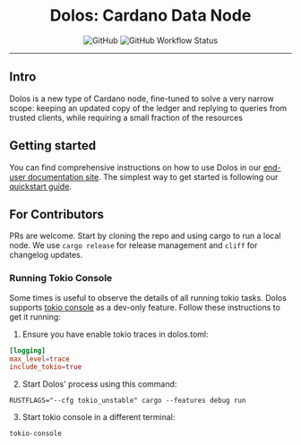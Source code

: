 <div align="center">
    <h1>Dolos: Cardano Data Node</h1>
    <img alt="GitHub" src="https://img.shields.io/github/license/txpipe/dolos" />
    <img alt="GitHub Workflow Status" src="https://img.shields.io/github/actions/workflow/status/txpipe/dolos/validate.yml" />
    <hr/>
</div>

## Intro

Dolos is a new type of Cardano node, fine-tuned to solve a very narrow scope: keeping an updated copy of the ledger and replying to queries from trusted clients, while requiring a small fraction of the resources

## Getting started

You can find comprehensive instructions on how to use Dolos in our [end-user documentation site](https://dolos.txpipe.io). The simplest way to get started is following our [quickstart guide](https://dolos.txpipe.io/quickstart).

## For Contributors

PRs are welcome. Start by cloning the repo and using cargo to run a local node. We use `cargo release` for release management and `cliff` for changelog updates.

### Running Tokio Console

Some times is useful to observe the details of all running tokio tasks. Dolos supports [tokio console](https://github.com/tokio-rs/console) as a dev-only feature. Follow these instructions to get it running:

1. Ensure you have enable tokio traces in dolos.toml:

```toml
[logging]
max_level=trace
include_tokio=true
```

2. Start Dolos' process using this command:

```
RUSTFLAGS="--cfg tokio_unstable" cargo --features debug run
```

3. Start tokio console in a different terminal:

```
tokio-console
```
